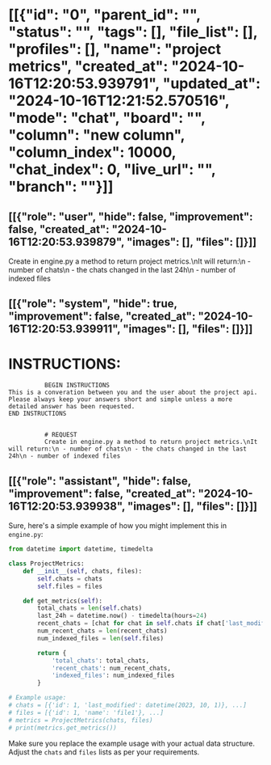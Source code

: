 # [[{"id": "0", "parent_id": "", "status": "", "tags": [], "file_list": [], "profiles": [], "name": "project metrics", "created_at": "2024-10-16T12:20:53.939791", "updated_at": "2024-10-16T12:21:52.570516", "mode": "chat", "board": "<none>", "column": "new column", "column_index": 10000, "chat_index": 0, "live_url": "", "branch": ""}]]
## [[{"role": "user", "hide": false, "improvement": false, "created_at": "2024-10-16T12:20:53.939879", "images": [], "files": []}]]
Create in engine.py a method to return project metrics.\nIt will return:\n - number of chats\n - the chats changed in the last 24h\n - number of indexed files
## [[{"role": "system", "hide": true, "improvement": false, "created_at": "2024-10-16T12:20:53.939911", "images": [], "files": []}]]
# INSTRUCTIONS:
              
              BEGIN INSTRUCTIONS
    This is a converation between you and the user about the project api.
    Please always keep your answers short and simple unless a more detailed answer has been requested.
    END INSTRUCTIONS
    

              # REQUEST
              Create in engine.py a method to return project metrics.\nIt will return:\n - number of chats\n - the chats changed in the last 24h\n - number of indexed files
              
## [[{"role": "assistant", "hide": false, "improvement": false, "created_at": "2024-10-16T12:20:53.939938", "images": [], "files": []}]]
Sure, here's a simple example of how you might implement this in `engine.py`:

```python
from datetime import datetime, timedelta

class ProjectMetrics:
    def __init__(self, chats, files):
        self.chats = chats
        self.files = files

    def get_metrics(self):
        total_chats = len(self.chats)
        last_24h = datetime.now() - timedelta(hours=24)
        recent_chats = [chat for chat in self.chats if chat['last_modified'] >= last_24h]
        num_recent_chats = len(recent_chats)
        num_indexed_files = len(self.files)

        return {
            'total_chats': total_chats,
            'recent_chats': num_recent_chats,
            'indexed_files': num_indexed_files
        }

# Example usage:
# chats = [{'id': 1, 'last_modified': datetime(2023, 10, 1)}, ...]
# files = [{'id': 1, 'name': 'file1'}, ...]
# metrics = ProjectMetrics(chats, files)
# print(metrics.get_metrics())
```

Make sure you replace the example usage with your actual data structure. Adjust the `chats` and `files` lists as per your requirements.